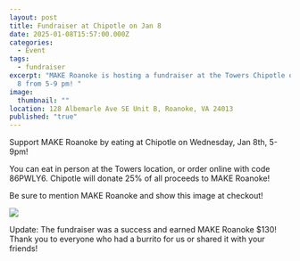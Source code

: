 ```yaml
---
layout: post
title: Fundraiser at Chipotle on Jan 8
date: 2025-01-08T15:57:00.000Z
categories:
  - Event
tags:
  - fundraiser
excerpt: "MAKE Roanoke is hosting a fundraiser at the Towers Chipotle on January
  8 from 5-9 pm! "
image:
  thumbnail: ""
location: 128 Albemarle Ave SE Unit B, Roanoke, VA 24013
published: "true"
---
```

Support MAKE Roanoke by eating at Chipotle on Wednesday, Jan 8th, 5-9pm! 

You can eat in person at the Towers location, or order online with code 86PWLY6. Chipotle will donate 25% of all proceeds to MAKE Roanoke!

Be sure to mention MAKE Roanoke and show this image at checkout!

![](/assets/images/475489870_122195173556166792_1096712247095912036_n.jpg)

Update: The fundraiser was a success and earned MAKE Roanoke $130! Thank you to everyone who had a burrito for us or shared it with your friends!
